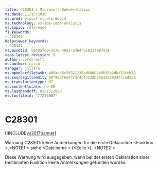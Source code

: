 ```yaml
---
title: C28301 | Microsoft-Dokumentation
ms.date: 11/15/2016
ms.prod: visual-studio-dev14
ms.technology: vs-ide-code-analysis
ms.topic: reference
f1_keywords:
- C28301
helpviewer_keywords:
- C28301
ms.assetid: bef85fd0-dc76-4981-bd64-618317e97a38
caps.latest.revision: 5
author: corob-msft
ms.author: corob
manager: jillfra
ms.openlocfilehash: ab5acd5c58971236bd6080549b35e2dbd53fcb13
ms.sourcegitcommit: 68f893f6e472df46f323db34a13a7034dccad25a
ms.translationtype: MT
ms.contentlocale: de-DE
ms.lasthandoff: 02/15/2020
ms.locfileid: "77276907"
---
```

# <a name="c28301"></a>C28301
[!INCLUDE[vs2017banner](../includes/vs2017banner.md)]

Warnung C28301: keine Anmerkungen für die erste Deklaration \<Funktion >.\<NOTE1 > siehe \<Dateiname > (\<Zeile >). \<NOTE2 >  
  
 Diese Warnung wird ausgegeben, wenn bei der ersten Deklaration einer bestimmten Funktion keine Anmerkungen gefunden wurden.
